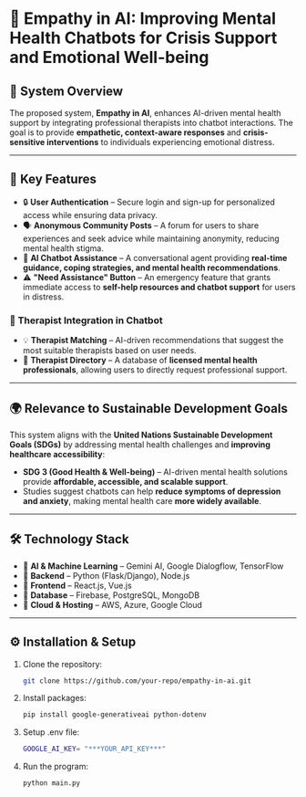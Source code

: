 # 🧠 Empathy in AI: Improving Mental Health Chatbots for Crisis Support and Emotional Well-being  

## 📌 System Overview  
The proposed system, **Empathy in AI**, enhances AI-driven mental health support by integrating professional therapists into chatbot interactions. The goal is to provide **empathetic, context-aware responses** and **crisis-sensitive interventions** to individuals experiencing emotional distress.  

---

## 🚀 Key Features  

- 🔒 **User Authentication** – Secure login and sign-up for personalized access while ensuring data privacy.  
- 🗣️ **Anonymous Community Posts** – A forum for users to share experiences and seek advice while maintaining anonymity, reducing mental health stigma.  
- 🤖 **AI Chatbot Assistance** – A conversational agent providing **real-time guidance, coping strategies, and mental health recommendations**.  
- ⚠️ **"Need Assistance" Button** – An emergency feature that grants immediate access to **self-help resources and chatbot support** for users in distress.  

### 🎯 Therapist Integration in Chatbot  

- 💡 **Therapist Matching** – AI-driven recommendations that suggest the most suitable therapists based on user needs.  
- 📖 **Therapist Directory** – A database of **licensed mental health professionals**, allowing users to directly request professional support.  

---

## 🌍 Relevance to Sustainable Development Goals  

This system aligns with the **United Nations Sustainable Development Goals (SDGs)** by addressing mental health challenges and **improving healthcare accessibility**:  

- **SDG 3 (Good Health & Well-being)** – AI-driven mental health solutions provide **affordable, accessible, and scalable support**.  
- Studies suggest chatbots can help **reduce symptoms of depression and anxiety**, making mental health care **more widely available**.  

---

## 🛠️ Technology Stack  

- 🔹 **AI & Machine Learning** – Gemini AI, Google Dialogflow, TensorFlow  
- 🔹 **Backend** – Python (Flask/Django), Node.js  
- 🔹 **Frontend** – React.js, Vue.js  
- 🔹 **Database** – Firebase, PostgreSQL, MongoDB  
- 🔹 **Cloud & Hosting** – AWS, Azure, Google Cloud  

---

## ⚙️ Installation & Setup  

1. Clone the repository:  
   ```sh
   git clone https://github.com/your-repo/empathy-in-ai.git

2. Install packages:
   ```sh
   pip install google-generativeai python-dotenv

3. Setup .env file:
   ```sh
   GOOGLE_AI_KEY= "***YOUR_API_KEY***"

4. Run the program:
   ```sh
   python main.py
